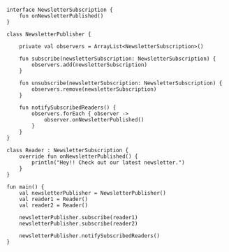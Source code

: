 <pre>
<code>
<span class="keyword">interface</span> NewsletterSubscription {
    <span class="keyword">fun</span> onNewsletterPublished()
}

<span class="keyword">class</span> NewsletterPublisher {

    <span class="keyword">private val</span> observers = <span class="stdlib">ArrayList</span><<span class="types">NewsletterSubscription</span>>()

    <span class="keyword">fun</span> subscribe(newsletterSubscription: <span class="types">NewsletterSubscription</span>) {
        observers.add(newsletterSubscription)
    }

    <span class="keyword">fun</span> unsubscribe(newsletterSubscription: <span class="types">NewsletterSubscription</span>) {
        observers.remove(newsletterSubscription)
    }

    <span class="keyword">fun</span> notifySubscribedReaders() {
        observers.<span class="stdlib">forEach</span> { observer ->
            observer.onNewsletterPublished()
        }
    }
}

<span class="keyword">class</span> Reader : NewsletterSubscription {
    <span class="keyword">override fun</span> onNewsletterPublished() {
        <span class="stdlib">println</span>(<span class="string">"Hey!! Check out our latest newsletter."</span>)
    }
}

<span class="keyword">fun</span> main() {
    <span class="keyword">val</span> newsletterPublisher = NewsletterPublisher()
    <span class="keyword">val</span> reader1 = Reader()
    <span class="keyword">val</span> reader2 = Reader()

    newsletterPublisher.subscribe(reader1)
    newsletterPublisher.subscribe(reader2)

    newsletterPublisher.notifySubscribedReaders()
}
</code>
</pre>